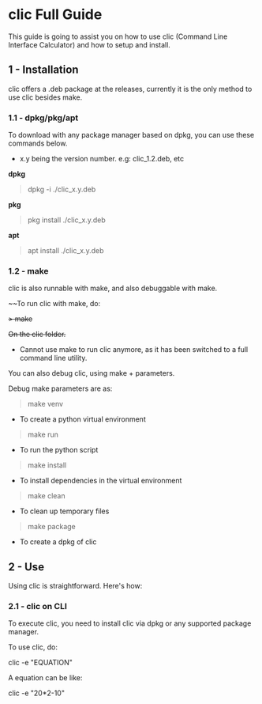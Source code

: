 # clic Full Guide

This guide is going to assist you on how to use clic (Command Line Interface Calculator) and how to setup and install.

## 1 - Installation

clic offers a .deb package at the releases, currently it is the only method to use clic besides make.

### 1.1 - dpkg/pkg/apt

To download with any package manager based on dpkg, you can use these commands below.

* x.y being the version number. e.g: clic_1.2.deb, etc

**dpkg**
> dpkg -i ./clic_x.y.deb

**pkg**
> pkg install ./clic_x.y.deb 

**apt**
> apt install ./clic_x.y.deb

### 1.2 - make

clic is also runnable with make, and also debuggable with make. 

~~To run clic with make, do:

~~> make~~

~~On the clic folder.~~
* Cannot use make to run clic anymore, as it has been switched to a full command line utility.


You can also debug clic, using make + parameters.

Debug make parameters are as:

> make venv
* To create a python virtual environment

> make run
* To run the python script

> make install
* To install dependencies in the virtual environment

> make clean
* To clean up temporary files

> make package
* To create a dpkg of clic

## 2 - Use

Using clic is straightforward. Here's how:

### 2.1 - clic on CLI

To execute clic, you need to install clic via dpkg or any supported package manager.

To use clic, do:

clic -e "EQUATION"

A equation can be like:

clic -e "20*2-10"





